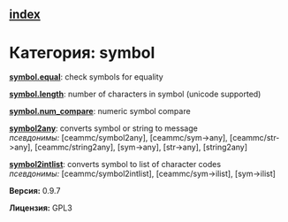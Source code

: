 [index](index.html) 
---

# Категория: symbol




[**symbol.equal**](symbol.equal.html): check symbols for equality 

[**symbol.length**](symbol.length.html): number of characters in symbol (unicode supported) 

[**symbol.num_compare**](symbol.num_compare.html): numeric symbol compare 

[**symbol2any**](symbol2any.html): converts symbol or string to message <br>
_псевдонимы:_ \[ceammc/symbol2any\], \[ceammc/sym-&gt;any\], \[ceammc/str-&gt;any\], \[ceammc/string2any\], \[sym-&gt;any\], \[str-&gt;any\], \[string2any\]


[**symbol2intlist**](symbol2intlist.html): converts symbol to list of character codes <br>
_псевдонимы:_ \[ceammc/symbol2intlist\], \[ceammc/sym-&gt;ilist\], \[sym-&gt;ilist\]



**Версия:** 0.9.7

**Лицензия:** GPL3
